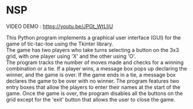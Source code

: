# NSP

VIDEO DEMO : https://youtu.be/JPGt_WtLIiU

This Python program implements a graphical user interface (GUI) for the game of tic-tac-toe using the Tkinter library.   
The game has two players who take turns selecting a button on the 3x3 grid, with one player using 'X' and the other using 'O'.  
The program tracks the number of moves made and checks for a winning combination or a tie. If a player wins, a message box pops up declaring the winner, and the game is over. If the game ends in a tie, a message box declares the game to be over with no winner. The program features two entry boxes that allow the players to enter their names at the start of the game. Once the game is over, the program disables all the buttons on the grid except for the 'exit' button that allows the user to close the game.
